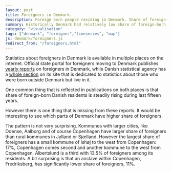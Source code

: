 ```yaml
---
layout: post
title: Foreigners in Denmark.
description: Foreign born people residing in Denmark. Share of foreign-born in whole Denmark and in every kommune in 3rd quarter 2013.
summary: Historically Denmark had relatively low share of foreign-born residents. However this share increased during last 15 years. How many foreigners are living in Denmark now? Where in Denmark do they live?
category: "visualisation"
tags: ["denmark", "foreigner","timeseries", "map"]
js: denmark/foreigners.js
redirect_from: "/foreigners.html"
---
```


Statistics about foreigners in Denmark is available in multiple places on the internet. Official state portal for foreigners moving to Denmark publishes [yearly reports](http://www.nyidanmark.dk/da-dk/Statistik/SearchStatistics.htm?searchtype=statistics) on foreigners in Denmark, while Danish statistical agency has a [whole section](http://www.dst.dk/da/Statistik/emner/indvandrere-og-efterkommere.aspx) on its site that is dedicated to statistics about those who were born outside Denmark but live in it.

One common thing that is reflected in publications on both places is that share of foreign-born Danish residents is steadily rising during last fifteen years.

However there is one thing that is missing from these reports. It would be interesting to see which parts of Denmark have higher share of foreigners.

<div id="foreigners"></div>

The pattern is not very surprising. Kommunes with larger cities, like Odense, Aalborg and of course Copenhagen have larger share of foreigners than rural kommunes in Jylland or Sjælland. However the largest share of foreigners has a small kommune of Ishøj to the west from Copenhagen: 17%, Copenhagen comes second and another kommune to the west from Copenhagen, Albertslund is a third with 13.5% of foreigners among its residents. A bit surprising is that an anclave within Copenhagen, Fredriksberg, has significantly lower share of foreigners, 11%.
